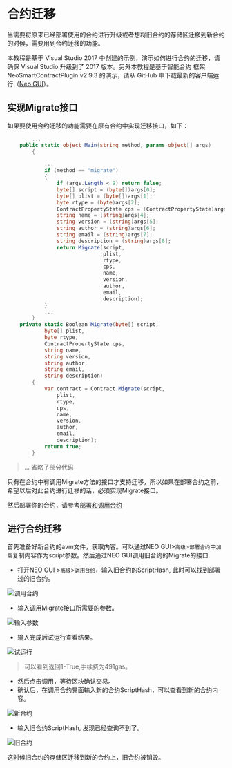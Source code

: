# 合约迁移

当需要将原来已经部署使用的合约进行升级或者想将旧合约的存储区迁移到新合约的时候，需要用到合约迁移的功能。

本教程是基于 Visual Studio 2017 中创建的示例，演示如何进行合约的迁移，请确保 Visual Studio 升级到了 2017 版本。另外本教程是基于智能合约 框架NeoSmartContractPlugin v2.9.3 的演示，请从 GitHub 中下载最新的客户端运行（[Neo GUI](https://github.com/neo-project/neo-gui/releases)）。

## 实现Migrate接口
如果要使用合约迁移的功能需要在原有合约中实现迁移接口，如下：
```c#
       	...
	public static object Main(string method, params object[] args)
        {

            ...
            if (method == "migrate")
            {
                if (args.Length < 9) return false;
                byte[] script = (byte[])args[0];
                byte[] plist = (byte[])args[1];
                byte rtype = (byte)args[2];
                ContractPropertyState cps = (ContractPropertyState)args[3];
                string name = (string)args[4];
                string version = (string)args[5];
                string author = (string)args[6];
                string email = (string)args[7];
                string description = (string)args[8];
                return Migrate(script, 
                               plist, 
                               rtype, 
                               cps, 
                               name, 
                               version, 
                               author, 
                               email, 
                               description);
            }
            ...
        }
	private static Boolean Migrate(byte[] script, 
            byte[] plist, 
            byte rtype, 
            ContractPropertyState cps, 
            string name, 
            string version, 
            string author, 
            string email, 
            string description)
        {
            var contract = Contract.Migrate(script, 
                plist,
                rtype, 
                cps, 
                name, 
                version,
                author, 
                email, 
                description);
            return true;
        }
```

> ... 省略了部分代码

只有在合约中有调用Migrate方法的接口才支持迁移，所以如果在部署合约之前，希望以后对此合约进行迁移的话，必须实现Migrate接口。

然后部署你的合约，请参考[部署和调用合约](../quickstart/deploy-invoke.md)

## 进行合约迁移
首先准备好新合约的avm文件，获取内容。可以通过NEO GUI>`高级`>`部署合约`中`加载`复制内容作为script参数。然后通过NEO GUI调用旧合约的Migrate的接口.

* 打开NEO GUI >`高级`>`调用合约`，输入旧合约的ScriptHash, 此时可以找到部署过的旧合约。

![调用合约](assets/migrate_m1.png)

* 输入调用Migrate接口所需要的参数。

![输入参数](assets/migrate_m2.png)

* 输入完成后试运行查看结果。

![试运行](assets/migrate_m3.png)

> 可以看到返回1-True,手续费为491gas。

* 然后点击调用，等待区块确认交易。
* 确认后，在调用合约界面输入新的合约ScriptHash，可以查看到新的合约内容。

![新合约](assets/migrate_m4.png)

* 输入旧合约ScriptHash, 发现已经查询不到了。

![旧合约](assets/migrate_m5.png)

这时候旧合约的存储区迁移到新的合约上，旧合约被销毁。
